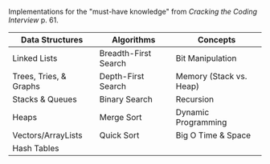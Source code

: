 Implementations for the "must-have knowledge" from _Cracking the Coding Interview_ p. 61.

| Data Structures        | Algorithms           | Concepts                |
|------------------------|----------------------|-------------------------|
| Linked Lists           | Breadth-First Search | Bit Manipulation        |
| Trees, Tries, & Graphs | Depth-First Search   | Memory (Stack vs. Heap) |
| Stacks & Queues        | Binary Search        | Recursion               |
| Heaps                  | Merge Sort           | Dynamic Programming     |
| Vectors/ArrayLists     | Quick Sort           | Big O Time & Space      |
| Hash Tables            |                      |                         |